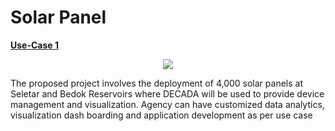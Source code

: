 # Solar Panel

**<u>Use-Case 1</u>**

<div align=center>
<img src="./images/uc3.png"/>
</div>
 

The proposed project involves the deployment of 4,000 solar panels at Seletar and Bedok Reservoirs where DECADA will be used to provide device management and visualization. Agency can have customized data analytics, visualization dash boarding and application development as per use case
